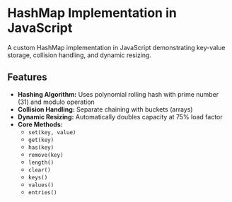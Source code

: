 # HashMap Implementation in JavaScript

A custom HashMap implementation in JavaScript demonstrating key-value storage, collision handling, and dynamic resizing.

## Features

- **Hashing Algorithm:** Uses polynomial rolling hash with prime number (31) and modulo operation
- **Collision Handling:** Separate chaining with buckets (arrays)
- **Dynamic Resizing:** Automatically doubles capacity at 75% load factor
- **Core Methods:**
  - `set(key, value)`
  - `get(key)`
  - `has(key)`
  - `remove(key)`
  - `length()`
  - `clear()`
  - `keys()`
  - `values()`
  - `entries()`
